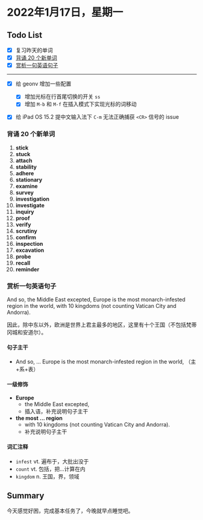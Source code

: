 # 2022年1月17日，星期一
## Todo List

- [x] 复习昨天的单词
- [x] [背诵 20 个新单词](#背诵-20-个新单词)
- [x] [赏析一句英语句子](#赏析一句英语句子)
--------
- [x] 给 geonv 增加一些配置
  - [x] 增加光标在行首尾切换的开关 `ss`
  - [x] 增加 `M-b` 和 `M-f` 在插入模式下实现光标的词移动
- [x] 给 iPad OS 15.2 提中文输入法下 `C-m` 无法正确捕获 `<CR>` 信号的 issue


### 背诵 20 个新单词

1. **stick**
2. **stuck**
3. **attach**
4. **stability**
5. **adhere**
6. **stationary**
7. **examine**
8. **survey**
9. **investigation**
10. **investigate**
11. **inquiry**
12. **proof**
13. **verify**
14. **scrutiny**
15. **confirm**
16. **inspection**
17. **excavation**
18. **probe**
19. **recall**
20. **reminder**

### 赏析一句英语句子

And so, the Middle East excepted, Europe is the most monarch-infested region in the world, with 10 kingdoms (not counting Vatican City and Andorra).

因此，除中东以外，欧洲是世界上君主最多的地区，这里有十个王国（不包括梵蒂冈城和安道尔）。

#### 句子主干

- And so, ... Europe is the most monarch-infested region in the world, （主+系+表）

#### 一级修饰

- **Europe**
  - the Middle East excepted,
  - 插入语，补充说明句子主干
- **the most ... region**
  - with 10 kingdoms (not counting Vatican City and Andorra).
  - 补充说明句子主干

#### 词汇注释

- `infest` vt. 遍布于，大批出没于
- `count` vt. 包括，把...计算在内
- `kingdom` n. 王国，界，领域

## Summary

今天感觉好困，完成基本任务了，今晚就早点睡觉吧。
